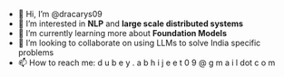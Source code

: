 - 👋 Hi, I’m @dracarys09
- 👀 I’m interested in **NLP** and **large scale distributed systems**
- 🌱 I’m currently learning more about **Foundation Models**
- 💞️ I’m looking to collaborate on using LLMs to solve India specific problems
- 📫 How to reach me: d u b e y . a b h i j e e t 0 9 @ g m a i l dot c o m

<!---
dracarys09/dracarys09 is a ✨ special ✨ repository because its `README.md` (this file) appears on your GitHub profile.
You can click the Preview link to take a look at your changes.
--->
